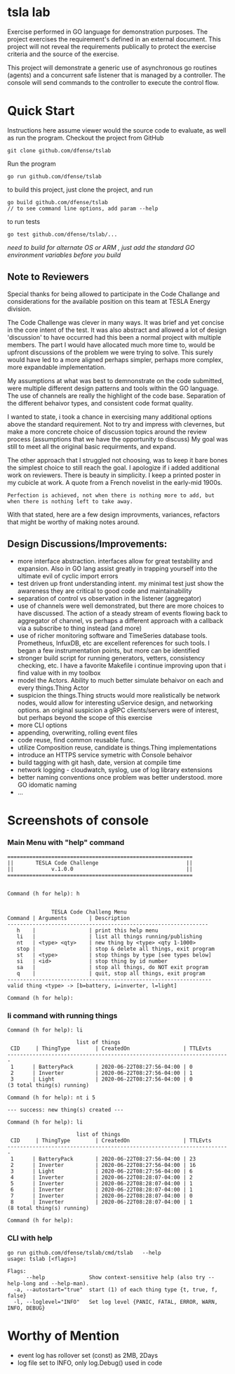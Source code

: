 # tsla lab
Exercise performed in GO language for demonstration purposes. The project exercises the requirement's defined in an external document. This project will not reveal the requirements publically to protect the exercise criteria and the source of the exercise.

This project will demonstrate a generic use of asynchronous go routines (agents) and a concurrent safe listener that is managed by a controller. The console will send commands to the controller to execute the control flow. 

# Quick Start
Instructions here assume viewer would the source code to evaluate, as well as run the program.
Checkout the project from GitHub
```
git clone github.com/dfense/tslab
```
Run the program
 ```
 go run github.com/dfense/tslab
 ```
to build this project, just clone the project, and run  
```
go build github.com/dfense/tslab
// to see command line options, add param --help
```  
to run tests
```
go test github.com/dfense/tslab/...
```

*need to build for alternate OS or ARM , just add the standard GO environment variables before you build*

## Note to Reviewers
Special thanks for being allowed to participate in the Code Challange and considerations for the available position on this team at TESLA Energy division. 

The Code Challenge was clever in many ways. It was brief and yet concise in the core intent of the test. It was also abstract and allowed a lot of design 'discussion' to have occurred had this been a normal project with multiple members. The part I would have allocated much more time to, would be upfront discussions of the problem we were trying to solve. This surely would have led to a more aligned perhaps simpler, perhaps more complex, more expandable implementation. 

My assumptions at what was best to demnonstrate on the code submitted, were multiple different design patterns and tools within the GO language. The use of channels are really the highlight of the code base. Separation of the different behaivor types, and consistent code format quality. 

I wanted to state, i took a chance in exercising many additional options above the standard requirement. Not to try and impress with clevernes, but make a more concrete choice of discussion topics around the review process (assumptions that we have the opportunity to discuss) My goal was still to meet all the original basic requirments, and expand.

The other approach that I struggled not choosing, was to keep it bare bones the simplest choice to still reach the goal. I apologize if i added additional work on reviewers. There is beauty in simplicity. I keep a printed poster in my cubicle at work. A quote from a French novelist in the early-mid 1900s. 

`Perfection is achieved, not when there is nothing more to add, but when there is nothing left to take away.`

With that stated, here are a few design improvments, variances, refactors that might be worthy of making notes around. 

## Design Discussions/Improvements: 
* more interface abstraction. interfaces allow for great testability and expansion. Also in GO lang assist greatly in trapping yourself into the ultimate evil of cyclic import errors 
* test driven up front understanding intent. my minimal test just show the awareness they are critical to good code and maintainability
* separation of control vs observation in the listener (aggregator)
* use of channels were well demonstrated, but there are more choices to have discussed. The action of a steady stream of events flowing back to aggregator of channel, vs perhaps a different approach with a callback via a subscribe to thing instead (and more)
* use of richer monitoring software and TimeSeries database tools. Prometheus, InfuxDB, etc are excellent references for such tools. I began a few instrumentation points, but more can be identified
* stronger build script for running generators, vetters, consistency checking, etc. I have a favorite Makefile i continue improving upon that i find value with in my toolbox
* model the Actors. Ability to much better simulate behaivor on each and every things.Thing Actor
* suspicion the things.Thing structs would more realistically be network nodes, would allow for interesting uService design, and networking options. an original suspicion a gRPC clients/servers were of interest, but perhaps beyond the scope of this exercise
* more CLI options
* appending, overwriting, rolling event files
* code reuse, find common reusable func. 
* utilize Composition reuse, candidate is things.Thing implementations
* introduce an HTTPS service symetric with Console behaivor
* build tagging with git hash, date, version at compile time
* network logging - cloudwatch, syslog, use of log library extensions
* better naming conventions once problem was better understood. more GO idomatic naming
* ...

# Screenshots of console
### Main Menu with "help" command
```
===========================================================
||       TESLA Code Challenge                            ||
||            v.1.0.0                                    ||
===========================================================


Command (h for help): h


              TESLA Code Challeng Menu
Command | Arguments       | Description 
----------------------------------------------------------------
   h    |                 | print this help menu
   li   |                 | list all things running/publishing
   nt   | <type> <qty>    | new thing by <type> <qty 1-1000>
   stop |                 | stop & delete all things, exit program 
   st   | <type>          | stop things by type [see types below]
   si   | <id>            | stop thing by id number
   sa   |                 | stop all things, do NOT exit program
   q    |                 | quit, stop all things, exit program
-----------------------------------------------------------------
valid thing <type> -> [b=battery, i=inverter, l=light]

Command (h for help): 
```
### li command with running things
```
Command (h for help): li

                      list of things                              
 CID     | ThingType        | CreatedOn                 | TTLEvts    
-----------------------------------------------------------------------
 1      | BatteryPack       | 2020-06-22T08:27:56-04:00 | 0         
 2      | Inverter          | 2020-06-22T08:27:56-04:00 | 1         
 3      | Light             | 2020-06-22T08:27:56-04:00 | 0         
(3 total thing(s) running) 

Command (h for help): nt i 5

--- success: new thing(s) created ---

Command (h for help): li

                      list of things                              
 CID     | ThingType        | CreatedOn                 | TTLEvts    
-----------------------------------------------------------------------
 1      | BatteryPack       | 2020-06-22T08:27:56-04:00 | 23        
 2      | Inverter          | 2020-06-22T08:27:56-04:00 | 16        
 3      | Light             | 2020-06-22T08:27:56-04:00 | 6         
 4      | Inverter          | 2020-06-22T08:28:07-04:00 | 2         
 5      | Inverter          | 2020-06-22T08:28:07-04:00 | 1         
 6      | Inverter          | 2020-06-22T08:28:07-04:00 | 1         
 7      | Inverter          | 2020-06-22T08:28:07-04:00 | 0         
 8      | Inverter          | 2020-06-22T08:28:07-04:00 | 1         
(8 total thing(s) running) 

Command (h for help): 
```
### CLI with help
```
go run github.com/dfense/tslab/cmd/tslab   --help
usage: tslab [<flags>]

Flags:
      --help              Show context-sensitive help (also try --help-long and --help-man).
  -a, --autostart="true"  start (1) of each thing type {t, true, f, false}
  -l, --loglevel="INFO"   Set log level {PANIC, FATAL, ERROR, WARN, INFO, DEBUG}
```


# Worthy of Mention
* event log has rollover set (const) as 2MB, 2Days
* log file set to INFO, only log.Debug() used in code
